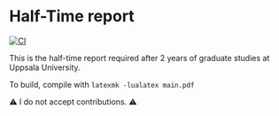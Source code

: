 # Half-Time report

[![CI](https://github.com/Schmytzi/halftime-report/actions/workflows/build.yml/badge.svg)](https://github.com/Schmytzi/halftime-report/actions/workflows/build.yml)

This is the half-time report required after 2 years of graduate studies at Uppsala University.

To build, compile with `latexmk -lualatex main.pdf`

⚠️ I do not accept contributions. ⚠️

